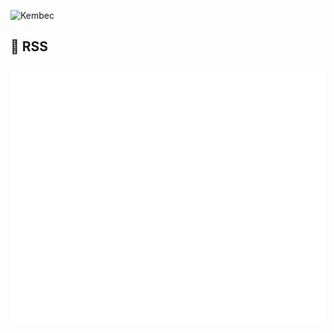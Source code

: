 
[web]: https://kembec.com

![Kembec](https://kembec.com/img/c_scale,h_400/v1713466747/f/Header_jualle.webp "Kembec")

## 📰 RSS
[![Kembec RSS](metrics.plugin.rss.svg "Kembec RSS")][web]
